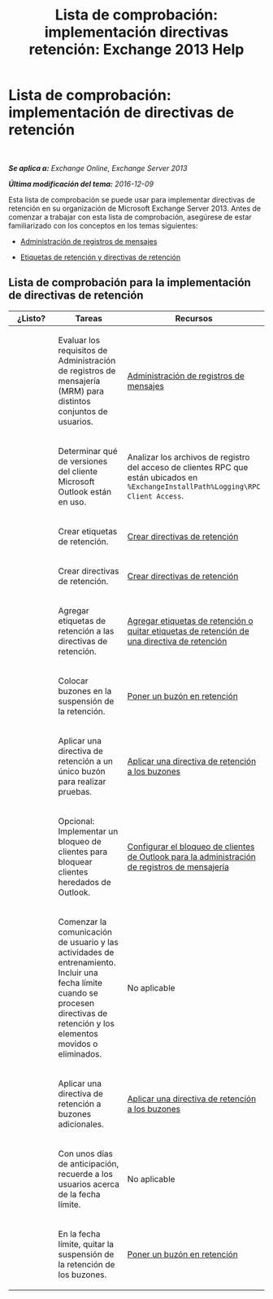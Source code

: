 ﻿---
title: 'Lista de comprobación: implementación directivas retención: Exchange 2013 Help'
TOCTitle: 'Lista de comprobación: implementación de directivas de retención'
ms:assetid: 59e299fd-b6a8-48f5-88ae-dc20dbe32e90
ms:mtpsurl: https://technet.microsoft.com/es-es/library/Ee364743(v=EXCHG.150)
ms:contentKeyID: 49895645
ms.date: 04/23/2018
mtps_version: v=EXCHG.150
ms.translationtype: HT
---

# Lista de comprobación: implementación de directivas de retención

 

_**Se aplica a:** Exchange Online, Exchange Server 2013_

_**Última modificación del tema:** 2016-12-09_

Esta lista de comprobación se puede usar para implementar directivas de retención en su organización de Microsoft Exchange Server 2013. Antes de comenzar a trabajar con esta lista de comprobación, asegúrese de estar familiarizado con los conceptos en los temas siguientes:

  - [Administración de registros de mensajes](https://docs.microsoft.com/es-es/exchange/security-and-compliance/messaging-records-management/messaging-records-management)

  - [Etiquetas de retención y directivas de retención](https://docs.microsoft.com/es-es/exchange/security-and-compliance/messaging-records-management/retention-tags-and-policies)

## Lista de comprobación para la implementación de directivas de retención


<table>
<colgroup>
<col style="width: 33%" />
<col style="width: 33%" />
<col style="width: 33%" />
</colgroup>
<thead>
<tr class="header">
<th>¿Listo?</th>
<th>Tareas</th>
<th>Recursos</th>
</tr>
</thead>
<tbody>
<tr class="odd">
<td><p> </p></td>
<td><p>Evaluar los requisitos de Administración de registros de mensajería (MRM) para distintos conjuntos de usuarios.</p></td>
<td><p><a href="https://docs.microsoft.com/es-es/exchange/security-and-compliance/messaging-records-management/messaging-records-management">Administración de registros de mensajes</a></p></td>
</tr>
<tr class="even">
<td><p><strong> </strong></p></td>
<td><p>Determinar qué de versiones del cliente Microsoft Outlook están en uso.</p></td>
<td><p>Analizar los archivos de registro del acceso de clientes RPC que están ubicados en <code>%ExchangeInstallPath%Logging\RPC Client Access</code>.</p></td>
</tr>
<tr class="odd">
<td><p> </p></td>
<td><p>Crear etiquetas de retención.</p></td>
<td><p><a href="https://docs.microsoft.com/es-es/exchange/security-and-compliance/messaging-records-management/create-a-retention-policy">Crear directivas de retención</a></p></td>
</tr>
<tr class="even">
<td><p><strong> </strong></p></td>
<td><p>Crear directivas de retención.</p></td>
<td><p><a href="https://docs.microsoft.com/es-es/exchange/security-and-compliance/messaging-records-management/create-a-retention-policy">Crear directivas de retención</a></p></td>
</tr>
<tr class="odd">
<td><p> </p></td>
<td><p>Agregar etiquetas de retención a las directivas de retención.</p></td>
<td><p><a href="https://docs.microsoft.com/es-es/exchange/security-and-compliance/exchange-auditing-reports/view-administrator-audit-log">Agregar etiquetas de retención o quitar etiquetas de retención de una directiva de retención</a></p></td>
</tr>
<tr class="even">
<td><p><strong> </strong></p></td>
<td><p>Colocar buzones en la suspensión de la retención.</p></td>
<td><p><a href="https://docs.microsoft.com/es-es/exchange/security-and-compliance/messaging-records-management/mailbox-retention-hold">Poner un buzón en retención</a></p></td>
</tr>
<tr class="odd">
<td><p> </p></td>
<td><p>Aplicar una directiva de retención a un único buzón para realizar pruebas.</p></td>
<td><p><a href="https://docs.microsoft.com/es-es/exchange/security-and-compliance/messaging-records-management/apply-retention-policy">Aplicar una directiva de retención a los buzones</a></p></td>
</tr>
<tr class="even">
<td><p><strong> </strong></p></td>
<td><p>Opcional: Implementar un bloqueo de clientes para bloquear clientes heredados de Outlook.</p></td>
<td><p><a href="configure-outlook-client-blocking-exchange-2013-help.md">Configurar el bloqueo de clientes de Outlook para la administración de registros de mensajería</a></p></td>
</tr>
<tr class="odd">
<td><p> </p></td>
<td><p>Comenzar la comunicación de usuario y las actividades de entrenamiento. Incluir una fecha límite cuando se procesen directivas de retención y los elementos movidos o eliminados.</p></td>
<td><p>No aplicable</p></td>
</tr>
<tr class="even">
<td><p><strong> </strong></p></td>
<td><p>Aplicar una directiva de retención a buzones adicionales.</p></td>
<td><p><a href="https://docs.microsoft.com/es-es/exchange/security-and-compliance/messaging-records-management/apply-retention-policy">Aplicar una directiva de retención a los buzones</a></p></td>
</tr>
<tr class="odd">
<td><p> </p></td>
<td><p>Con unos días de anticipación, recuerde a los usuarios acerca de la fecha límite.</p></td>
<td><p>No aplicable</p></td>
</tr>
<tr class="even">
<td><p><strong> </strong></p></td>
<td><p>En la fecha límite, quitar la suspensión de la retención de los buzones.</p></td>
<td><p><a href="https://docs.microsoft.com/es-es/exchange/security-and-compliance/messaging-records-management/mailbox-retention-hold">Poner un buzón en retención</a></p></td>
</tr>
</tbody>
</table>

